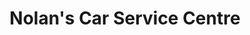 ---
title: "Nolan's Car Service Centre"
url: /dublin/nolans-car-service-centre/
shop: car repair
---